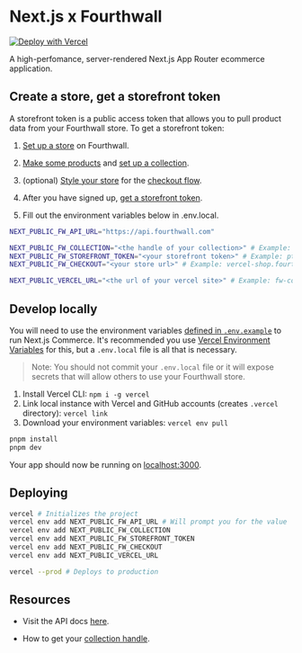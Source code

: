 # Next.js x Fourthwall

[![Deploy with Vercel](https://vercel.com/button)](https://vercel.com/new/clone?repository-url=https%3A%2F%2Fgithub.com%2Fvercel%2Fcommerce&project-name=commerce&repo-name=commerce&demo-title=Next.js%20Commerce&demo-url=https%3A%2F%2Fdemo.vercel.store&demo-image=https%3A%2F%2Fbigcommerce-demo-asset-ksvtgfvnd.vercel.app%2Fbigcommerce.png&env=COMPANY_NAME,SHOPIFY_REVALIDATION_SECRET,SHOPIFY_STORE_DOMAIN,SHOPIFY_STOREFRONT_ACCESS_TOKEN,SITE_NAME,TWITTER_CREATOR,TWITTER_SITE)

A high-perfomance, server-rendered Next.js App Router ecommerce application.

## Create a store, get a storefront token

A storefront token is a public access token that allows you to pull product data from your Fourthwall store. To get a storefront token:

1. [Set up a store](https://fourthwall.com/get-started) on Fourthwall.

2. [Make some products](https://my-shop.fourthwall.com/admin/dashboard/products/all/) and [set up a collection](https://my-shop.fourthwall.com/admin/dashboard/products/collections/).

3. (optional) [Style your store](https://my-shop.fourthwall.com/admin/dashboard/store-design/layout/index/) for the [checkout flow](https://docs.fourthwall.com/storefront/checkout).

4. After you have signed up, [get a storefront token](https://my-shop.fourthwall.com/admin/dashboard/settings/for-developers).

5. Fill out the environment variables below in .env.local.

```bash
NEXT_PUBLIC_FW_API_URL="https://api.fourthwall.com"

NEXT_PUBLIC_FW_COLLECTION="<the handle of your collection>" # Example: launch. This is available at the details page for the collection. See below for more details.
NEXT_PUBLIC_FW_STOREFRONT_TOKEN="<your storefront token>" # Example: ptkn_...
NEXT_PUBLIC_FW_CHECKOUT="<your store url>" # Example: vercel-shop.fourthwall.com. Used for checkout

NEXT_PUBLIC_VERCEL_URL="<the url of your vercel site>" # Example: fw-commerce.vercel.app. This is used for sitemap.xml + robots.txt.
```

## Develop locally

You will need to use the environment variables [defined in `.env.example`](.env.example) to run Next.js Commerce. It's recommended you use [Vercel Environment Variables](https://vercel.com/docs/concepts/projects/environment-variables) for this, but a `.env.local` file is all that is necessary.

> Note: You should not commit your `.env.local` file or it will expose secrets that will allow others to use your Fourthwall store.

1. Install Vercel CLI: `npm i -g vercel`
2. Link local instance with Vercel and GitHub accounts (creates `.vercel` directory): `vercel link`
3. Download your environment variables: `vercel env pull`

```bash
pnpm install
pnpm dev
```

Your app should now be running on [localhost:3000](http://localhost:3000/).

## Deploying

```bash
vercel # Initializes the project
vercel env add NEXT_PUBLIC_FW_API_URL # Will prompt you for the value
vercel env add NEXT_PUBLIC_FW_COLLECTION
vercel env add NEXT_PUBLIC_FW_STOREFRONT_TOKEN
vercel env add NEXT_PUBLIC_FW_CHECKOUT
vercel env add NEXT_PUBLIC_VERCEL_URL

vercel --prod # Deploys to production
```

## Resources

* Visit the API docs [here](https://docs.fourthwall.com/storefront).

* How to get your [collection handle](https://docs.fourthwall.com/storefront/collection).
